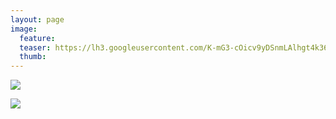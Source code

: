 ```yaml
---
layout: page
image:
  feature:
  teaser: https://lh3.googleusercontent.com/K-mG3-cOicv9yDSnmLAlhgt4k361t3zCSo3iE3yjWNc=w245-h163-no
  thumb:
---
```


![](https://lh3.googleusercontent.com/Ppvf0QMz1aTdHrmVu0j9YO9xrS6-5FBY_wJob1x_kyI=w800)

![](https://lh3.googleusercontent.com/qEbng7diSAi5WWerwwIP7bRyUZP0p3y_NW9N8OKsw1w=w800)
